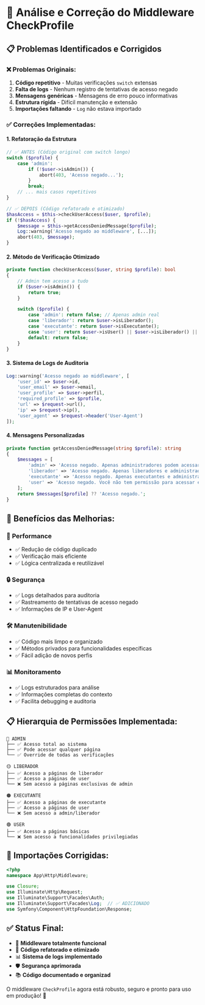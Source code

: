 # 🔧 Análise e Correção do Middleware CheckProfile

## 📋 Problemas Identificados e Corrigidos

### ❌ **Problemas Originais:**
1. **Código repetitivo** - Muitas verificações `switch` extensas
2. **Falta de logs** - Nenhum registro de tentativas de acesso negado
3. **Mensagens genéricas** - Mensagens de erro pouco informativas
4. **Estrutura rígida** - Difícil manutenção e extensão
5. **Importações faltando** - `Log` não estava importado

### ✅ **Correções Implementadas:**

#### 1. **Refatoração da Estrutura**
```php
// ✅ ANTES (Código original com switch longo)
switch ($profile) {
    case 'admin':
        if (!$user->isAdmin()) {
            abort(403, 'Acesso negado...');
        }
        break;
    // ... mais casos repetitivos
}

// ✅ DEPOIS (Código refatorado e otimizado)
$hasAccess = $this->checkUserAccess($user, $profile);
if (!$hasAccess) {
    $message = $this->getAccessDeniedMessage($profile);
    Log::warning('Acesso negado ao middleware', [...]);
    abort(403, $message);
}
```

#### 2. **Método de Verificação Otimizado**
```php
private function checkUserAccess($user, string $profile): bool
{
    // Admin tem acesso a tudo
    if ($user->isAdmin()) {
        return true;
    }

    switch ($profile) {
        case 'admin': return false; // Apenas admin real
        case 'liberador': return $user->isLiberador();
        case 'executante': return $user->isExecutante();
        case 'user': return $user->isUser() || $user->isLiberador() || $user->isExecutante();
        default: return false;
    }
}
```

#### 3. **Sistema de Logs de Auditoria**
```php
Log::warning('Acesso negado ao middleware', [
    'user_id' => $user->id,
    'user_email' => $user->email,
    'user_profile' => $user->perfil,
    'required_profile' => $profile,
    'url' => $request->url(),
    'ip' => $request->ip(),
    'user_agent' => $request->header('User-Agent')
]);
```

#### 4. **Mensagens Personalizadas**
```php
private function getAccessDeniedMessage(string $profile): string
{
    $messages = [
        'admin' => 'Acesso negado. Apenas administradores podem acessar esta página.',
        'liberador' => 'Acesso negado. Apenas liberadores e administradores podem acessar esta página.',
        'executante' => 'Acesso negado. Apenas executantes e administradores podem acessar esta página.',
        'user' => 'Acesso negado. Você não tem permissão para acessar esta página.',
    ];
    return $messages[$profile] ?? 'Acesso negado.';
}
```

## 🎯 **Benefícios das Melhorias:**

### 🚀 **Performance**
- ✅ Redução de código duplicado
- ✅ Verificação mais eficiente
- ✅ Lógica centralizada e reutilizável

### 🔒 **Segurança**
- ✅ Logs detalhados para auditoria
- ✅ Rastreamento de tentativas de acesso negado
- ✅ Informações de IP e User-Agent

### 🛠️ **Manutenibilidade**
- ✅ Código mais limpo e organizado
- ✅ Métodos privados para funcionalidades específicas
- ✅ Fácil adição de novos perfis

### 📊 **Monitoramento**
- ✅ Logs estruturados para análise
- ✅ Informações completas do contexto
- ✅ Facilita debugging e auditoria

## 📋 **Hierarquia de Permissões Implementada:**

```
🔴 ADMIN
├── ✅ Acesso total ao sistema
├── ✅ Pode acessar qualquer página
└── ✅ Override de todas as verificações

🟡 LIBERADOR
├── ✅ Acesso a páginas de liberador
├── ✅ Acesso a páginas de user
└── ❌ Sem acesso a páginas exclusivas de admin

🟠 EXECUTANTE  
├── ✅ Acesso a páginas de executante
├── ✅ Acesso a páginas de user
└── ❌ Sem acesso a admin/liberador

🟢 USER
├── ✅ Acesso a páginas básicas
└── ❌ Sem acesso a funcionalidades privilegiadas
```

## 📝 **Importações Corrigidas:**

```php
<?php
namespace App\Http\Middleware;

use Closure;
use Illuminate\Http\Request;
use Illuminate\Support\Facades\Auth;
use Illuminate\Support\Facades\Log;  // ✅ ADICIONADO
use Symfony\Component\HttpFoundation\Response;
```

## ✅ **Status Final:**
- 🎯 **Middleware totalmente funcional**
- 🔧 **Código refatorado e otimizado**
- 📊 **Sistema de logs implementado**
- 🛡️ **Segurança aprimorada**
- 📚 **Código documentado e organizad**

O middleware `CheckProfile` agora está robusto, seguro e pronto para uso em produção! 🚀
